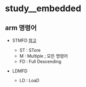 # study__embedded

## arm 명령어
* STMFD [참고](http://recipes.egloos.com/5059742)
    * ST : STore
	* M : Multiple ; 모든 명령어
    * FD : Full Descending

* LDMFD
    * LD : LoaD

	
